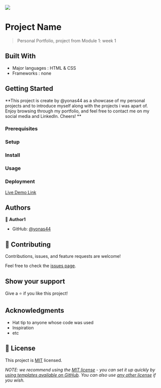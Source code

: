 ![](https://img.shields.io/badge/Microverse-blueviolet)

# Project Name

> Personal Portfolio, project from Module 1: week 1

## Built With

- Major languages : HTML & CSS
- Frameworks : none

## Getting Started

**This project is create by @yonas44 as a showcase of my personal projects and
to introduce myself along with the projects i was apart of. Enjoy browsing
through my portfolio, and feel free to contact me on my social media and
LinkedIn. Cheers! **

### Prerequisites

### Setup

### Install

### Usage

### Deployment

[Live Demo Link](https://yonas44.github.io/Personal-Portfolio/)

## Authors

👤 **Author1**

- GitHub: [@yonas44](https://github.com/yonas44/Personal-Portfolio)

## 🤝 Contributing

Contributions, issues, and feature requests are welcome!

Feel free to check the [issues page](../../issues/).

## Show your support

Give a ⭐️ if you like this project!

## Acknowledgments

- Hat tip to anyone whose code was used
- Inspiration
- etc

## 📝 License

This project is [MIT](./LICENSE) licensed.

_NOTE: we recommend using the
[MIT license](https://choosealicense.com/licenses/mit/) - you can set it up
quickly by
[using templates available on GitHub](https://docs.github.com/en/communities/setting-up-your-project-for-healthy-contributions/adding-a-license-to-a-repository).
You can also use [any other license](https://choosealicense.com/licenses/) if
you wish._
